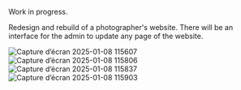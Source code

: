 Work in progress.

Redesign and rebuild of a photographer's website.
There will be an interface for the admin to update any page of the website. 

![Capture d’écran 2025-01-08 115607](https://github.com/user-attachments/assets/bfcb140e-40b6-4542-854f-9a25410d0ec8)
![Capture d’écran 2025-01-08 115806](https://github.com/user-attachments/assets/719c537e-d14c-40a2-a039-742e87d1e1df)
![Capture d’écran 2025-01-08 115837](https://github.com/user-attachments/assets/6d69dcbe-397d-4aa1-820f-afebd8617410)
![Capture d’écran 2025-01-08 115903](https://github.com/user-attachments/assets/47ccc1b3-8e26-40e7-82fa-8a5a7a3a0d79)
